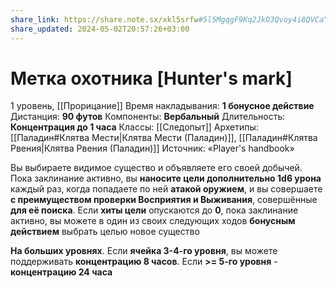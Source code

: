 ```yaml
---
share_link: https://share.note.sx/xkl5srfw#5l5MgqgF9Kq2JkO3Qvoy4i8QVCaYezTD6PHHQiRlO8I
share_updated: 2024-05-02T20:57:26+03:00
---
```

# Метка охотника [Hunter's mark]
1 уровень, [[Прорицание]]
Время накладывания: **1 бонусное действие**
Дистанция: **90 футов**
Компоненты: **Вербальный**
Длительность: **Концентрация до 1 часа**
Классы: [[Следопыт]]
Архетипы: [[Паладин#Клятва Мести|Клятва Мести (Паладин)]], [[Паладин#Клятва Рвения|Клятва Рвения (Паладин)]]
Источник: «Player's handbook»

Вы выбираете видимое существо и объявляете его своей добычей. Пока заклинание активно, вы **наносите цели дополнительно 1d6 урона** каждый раз, когда попадаете по ней **атакой оружием**, и вы совершаете **с преимуществом проверки Восприятия и Выживания**, совершённые **для её поиска**. Если **хиты цели** опускаются до **0**, пока заклинание активно, вы можете в один из своих следующих ходов **бонусным действием** выбрать целью новое существо

**На больших уровнях**. Если **ячейка 3-4-го уровня**, вы можете поддерживать **концентрацию 8 часов**. Если **>= 5-го уровня** - **концентрацию 24 часа**